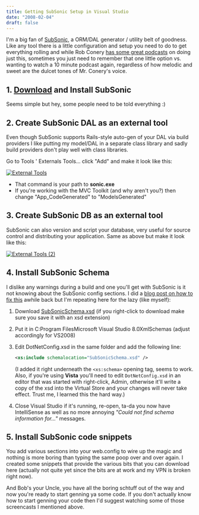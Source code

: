 ```yaml
---
title: Getting SubSonic Setup in Visual Studio
date: "2008-02-04"
draft: false
---
```


I'm a big fan of [SubSonic](http://subsonicproject.com/default.aspx), a ORM/DAL generator / utility belt of goodness. Like any tool there is a little configuration and setup you need to do to get everything rolling and while Rob Conery [has some great podcasts](http://subsonicproject.com/view/using-the-command-line-tool.aspx) on doing just this, sometimes you just need to remember that one little option vs. wanting to watch a 10 minute podcast again, regardless of how melodic and sweet are the dulcet tones of Mr. Conery's voice.

## 1. [Download](http://subsonicproject.com/) and Install SubSonic

Seems simple but hey, some people need to be told everything :)

## 2. Create SubSonic DAL as an external tool

Even though SubSonic supports Rails-style auto-gen of your DAL via build providers I like putting my model/DAL in a separate class library and sadly build providers don't play well with class libraries.

Go to Tools ' Externals Tools... click "Add" and make it look like this:

[![External Tools](/images/ExternalTools_thumb.png)](/images/ExternalTools.png)

* That command is your path to **sonic.exe**
* If you're working with the MVC Toolkit (and why aren't you?) then change "App_CodeGenerated" to "ModelsGenerated"

## 3. Create SubSonic DB as an external tool

SubSonic can also version and script your database, very useful for source control and distributing your application. Same as above but make it look like this:

[![External Tools (2)](/images/ExternalTools2_thumb.png)](/images/ExternalTools2.png)

## 4. Install SubSonic Schema

I dislike any warnings during a build and one you'll get with SubSonic is it not knowing about the SubSonic config sections.  I did a [blog post on how to fix this](/about/#search=SubSonic) awhile back but I'm repeating here for the lazy (like myself):

1. Download [SubSonicSchema.xsd](/SubSonicSchema.xsd) (if you right-click to download make sure you save it with an xsd extension)
1. Put it in C:Program FilesMicrosoft Visual Studio 8.0XmlSchemas (adjust accordingly for VS2008)
1. Edit DotNetConfig.xsd in the same folder and add the following line:

    ```xml
    <xs:include schemalocation="SubSonicSchema.xsd" />
    ```

    (I added it right underneath the `<xs:schema>` opening tag, seems to work. Also, if you're using **Vista** you'll need to edit `DotNetConfig.xsd` in an editor that was started with right-click, Admin, otherwise it'll write a copy of the xsd into the Virtual Store and your changes will never take effect. Trust me, I learned this the hard way.)

1. Close Visual Studio if it's running, re-open, ta-da you now have IntelliSense as well as no more annoying _"Could not find schema information for..."_ messages.

## 5. Install SubSonic code snippets

You add various sections into your web.config to wire up the magic and nothing is more boring than typing the same poop over and over again. I created some snippets that provide the various bits that you can download here (actually not quite yet since the bits are at work and my VPN is broken right now).

And Bob's your Uncle, you have all the boring schtuff out of the way and now you're ready to start genning ya some code. If you don't actually know how to start genning your code then I'd suggest watching some of those screencasts I mentioned above.
